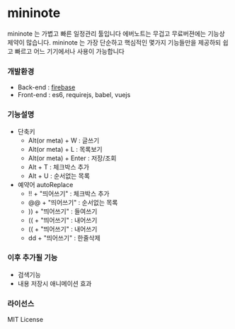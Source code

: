 # mininote
mininote 는 가볍고 빠른 일정관리 툴입니다
에버노트는 무겁고 무료버젼에는 기능상 제약이 많습니다. mininote 는 가장 단순하고 핵심적인 몇가지 기능들만을 제공하되 쉽고 빠르고 어느 기기에서나 사용이 가능합니다


### 개발환경
* Back-end : [firebase](https://firebase.google.com)
* Front-end : es6, requirejs, babel, vuejs



### 기능설명
* 단축키
  * Alt(or meta) + W : 글쓰기
  * Alt(or meta) + L : 목록보기
  * Alt(or meta) + Enter : 저장/조회
  * Alt + T : 체크박스 추가
  * Alt + U : 순서없는 목록
* 예약어 autoReplace
  * !! + "띄어쓰기" : 체크박스 추가
  * @@ + "띄어쓰기" : 순서없는 목록
  * )) + "띄어쓰기" : 들여쓰기
  * (( + "띄어쓰기" : 내어쓰기
  * (( + "띄어쓰기" : 내어쓰기
  * dd + "띄어쓰기" : 한줄삭제


### 이후 추가될 기능
* 검색기능
* 내용 저장시 애니메이션 효과


### 라이선스
MIT License
